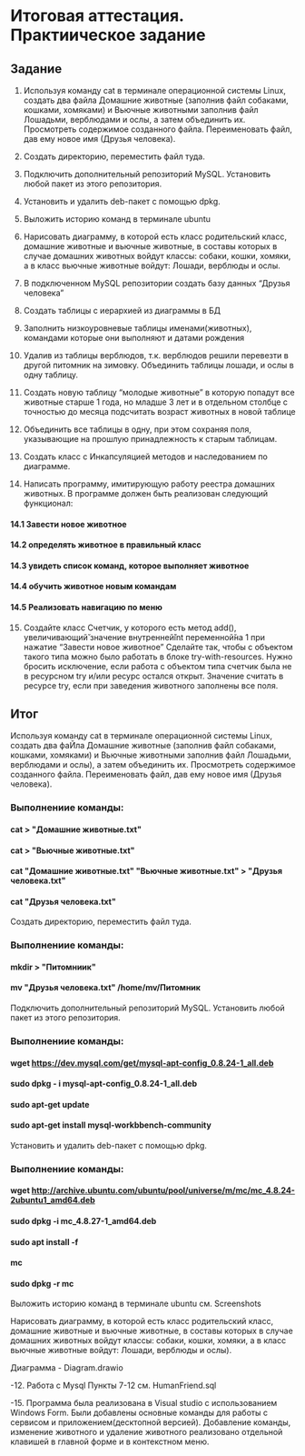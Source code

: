 # Итоговая аттестация. Практиическое задание
## Задание
1. Используя команду cat в терминале операционной системы Linux, создать
два файла Домашние животные (заполнив файл собаками, кошками,
хомяками) и Вьючные животными заполнив файл Лошадьми, верблюдами и
ослы, а затем объединить их. Просмотреть содержимое созданного файла.
Переименовать файл, дав ему новое имя (Друзья человека).
2. Создать директорию, переместить файл туда.
3. Подключить дополнительный репозиторий MySQL. Установить любой пакет
из этого репозитория.
4. Установить и удалить deb-пакет с помощью dpkg.
5. Выложить историю команд в терминале ubuntu 
6. Нарисовать диаграмму, в которой есть класс родительский класс, домашние
животные и вьючные животные, в составы которых в случае домашних
животных войдут классы: собаки, кошки, хомяки, а в класс вьючные животные
войдут: Лошади, верблюды и ослы.
7. В подключенном MySQL репозитории создать базу данных “Друзья
человека”
8. Создать таблицы с иерархией из диаграммы в БД
9. Заполнить низкоуровневые таблицы именами(животных), командами
которые они выполняют и датами рождения
10. Удалив из таблицы верблюдов, т.к. верблюдов решили перевезти в другой
питомник на зимовку. Объединить таблицы лошади, и ослы в одну таблицу.
11. Создать новую таблицу “молодые животные” в которую попадут все
животные старше 1 года, но младше 3 лет и в отдельном столбце с точностью
до месяца подсчитать возраст животных в новой таблице
12. Объединить все таблицы в одну, при этом сохраняя поля, указывающие на
прошлую принадлежность к старым таблицам.
13. Создать класс с Инкапсуляцией методов и наследованием по диаграмме.

14. Написать программу, имитирующую работу реестра домашних животных.
В программе должен быть реализован следующий функционал:
  #### 14.1 Завести новое животное
  #### 14.2 определять животное в правильный класс
  #### 14.3 увидеть список команд, которое выполняет животное
  #### 14.4 обучить животное новым командам
  #### 14.5 Реализовать навигацию по меню
15. Создайте класс Счетчик, у которого есть метод add(), увеличивающий̆
значение внутренней̆int переменной̆на 1 при нажатие “Завести новое
животное” Сделайте так, чтобы с объектом такого типа можно было работать в
блоке try-with-resources. Нужно бросить исключение, если работа с объектом
типа счетчик была не в ресурсном try и/или ресурс остался открыт. Значение
считать в ресурсе try, если при заведения животного заполнены все поля.
## Итог
Используя команду cat в терминале операционной системы Linux, создать два фаЙла Домашние животные (заполнив файл собаками, кошками, хомяками) и Вьючные животными заполнив файл Лошадьми, верблюдами и ослы), а затем объединить их. Просмотреть содержимое созданного файла. Переименовать файл, дав ему новое имя (Друзья человека).

### Выполнениие команды:

#### cat > "Домашние животные.txt"
#### cat > "Вьючные животные.txt"
#### cat "Домашние животные.txt" "Вьючные животные.txt" > "Друзья человека.txt"
#### cat "Друзья человека.txt"
Создать директорию, переместить файл туда.

### Выполнениие команды:

#### mkdir > "Питомниик"
#### mv "Друзья человека.txt" /home/mv/Питомник


Подключить дополнительный репозиторий MySQL. Установить любой пакет из этого репозитория.

### Выполнениие команды:

#### wget https://dev.mysql.com/get/mysql-apt-config_0.8.24-1_all.deb
#### sudo dpkg - i mysql-apt-config_0.8.24-1_all.deb
#### sudo apt-get update
#### sudo apt-get install mysql-workbbench-community


Установить и удалить deb-пакет с помощью dpkg.

### Выполнениие команды:

#### wget http://archive.ubuntu.com/ubuntu/pool/universe/m/mc/mc_4.8.24-2ubuntu1_amd64.deb
#### sudo dpkg -i mc_4.8.27-1_amd64.deb
#### sudo apt install -f
#### mc
#### sudo dpkg -r mc

Выложить историю команд в терминале ubuntu см. Screenshots

Нарисовать диаграмму, в которой есть класс родительский класс, домашние животные и вьючные животные, в составы которых в случае домашних животных войдут классы: собаки, кошки, хомяки, а в класс вьючные животные войдут: Лошади, верблюды и ослы).

Диаграмма - Diagram.drawio

-12. Работа с Mysql
Пункты 7-12 см. HumanFriend.sql

-15. Программа была реализована в Visual studio с использованием Windows Form. Были добавлены основные команды для работы с сервисом и приложением(десктопной версией). Добавление команды, изменение животного и удаление животного реализовано отдельной клавишей в главной форме и в контекстном меню.